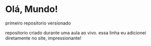 # Olá, Mundo!
 primeiro repositorio versionado
 
 repositorio criado durante uma aula ao vivo.
essa linha  eu  adicionei diretamente  no site, impressionante!
